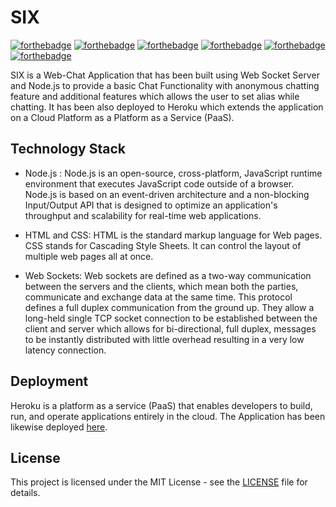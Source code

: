 # SIX

[![forthebadge](https://forthebadge.com/images/badges/made-with-javascript.svg)](https://forthebadge.com)
[![forthebadge](https://forthebadge.com/images/badges/makes-people-smile.svg)](https://forthebadge.com)
[![forthebadge](https://forthebadge.com/images/badges/uses-html.svg)](https://forthebadge.com)
[![forthebadge](https://forthebadge.com/images/badges/uses-css.svg)](https://forthebadge.com)
[![forthebadge](https://forthebadge.com/images/badges/built-by-developers.svg)](https://forthebadge.com)
[![forthebadge](https://forthebadge.com/images/badges/built-with-love.svg)](https://forthebadge.com)

SIX is a Web-Chat Application that has been built using Web Socket Server and Node.js to provide a basic Chat Functionality with 
anonymous chatting feature and additional features which allows the user to set alias while chatting. It has been also deployed to
Heroku which extends the application on a Cloud Platform as a Platform as a Service (PaaS). 

## Technology Stack 

- Node.js : Node.js is an open-source, cross-platform, JavaScript runtime environment that executes JavaScript code outside of a browser.
Node.js is based on an event-driven architecture and a non-blocking Input/Output API that is designed to optimize an application's throughput and scalability for real-time web applications.

- HTML and CSS: HTML is the standard markup language for Web pages. CSS stands for Cascading Style Sheets. It can control the layout of multiple web pages all at once.

- Web Sockets: Web sockets are defined as a two-way communication between the servers and the clients, which mean both the parties, communicate and exchange data at the same time. This protocol defines a full duplex communication from the ground up. They allow a long-held single TCP socket connection to be established between the client and server which allows for bi-directional, full duplex, messages to be instantly distributed with little overhead resulting in a very low latency connection.

## Deployment

Heroku is a platform as a service (PaaS) that enables developers to build, run, and operate applications entirely in the cloud. The Application has been likewise deployed [here](https://harshcasper.herokuapp.com/).

## License

This project is licensed under the MIT License - see the [LICENSE](https://github.com/HarshCasper/SIX/blob/master/LICENSE) file for details.

